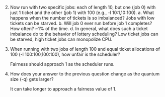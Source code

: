 2. Now run with two specific jobs: each of length 10, but one (job 0) with just 1 ticket and the other (job 1) with 100 (e.g., -l 10:1,10:100).
    a. What happens when the number of tickets is so imbalanced?
        Jobs with low tickets can be starved.
    b. Will job 0 ever run before job 1 completes? How often?
        ~1% of the time.
    d. In general, what does such a ticket imbalance do to the behavior of lottery scheduling?
        Low ticket jobs can be starved, high ticket jobs can monopolize CPU.

3. When running with two jobs of length 100 and equal ticket allocations of 100 (-l 100:100,100:100), how unfair is the scheduler?

    Fairness should approach 1 as the scheduler runs.

4. How does your answer to the previous question change as the quantum size (-q) gets larger?

    It can take longer to approach a fairness value of 1.